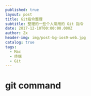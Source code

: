 ```yaml
---
published: true
layout: post
title: Git指令整理
subtitle: 整理的一些个人常用的 Git 指令
date: 2017-12-10T00:00:00.000Z
author: Zx
header-img: img/post-bg-ios9-web.jpg
catalog: true
tags:
  - Mac
  - 终端
  - Git
---
```


# git command
